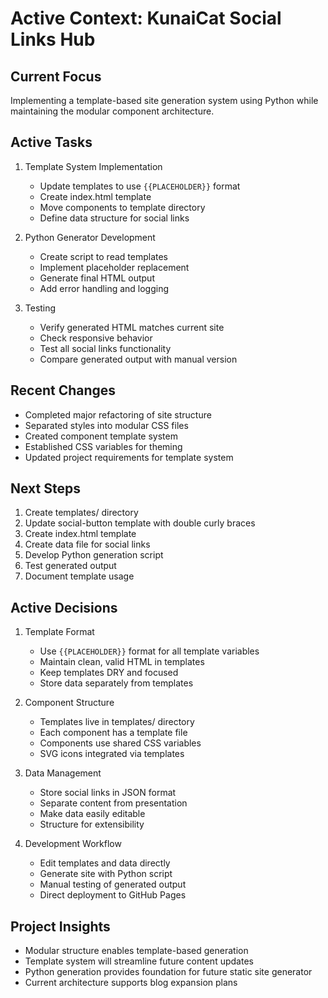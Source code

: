 # Active Context: KunaiCat Social Links Hub

## Current Focus
Implementing a template-based site generation system using Python while maintaining the modular component architecture.

## Active Tasks
1. Template System Implementation
   - Update templates to use `{{PLACEHOLDER}}` format
   - Create index.html template
   - Move components to template directory
   - Define data structure for social links

2. Python Generator Development
   - Create script to read templates
   - Implement placeholder replacement
   - Generate final HTML output
   - Add error handling and logging

3. Testing
   - Verify generated HTML matches current site
   - Check responsive behavior
   - Test all social links functionality
   - Compare generated output with manual version

## Recent Changes
- Completed major refactoring of site structure
- Separated styles into modular CSS files
- Created component template system
- Established CSS variables for theming
- Updated project requirements for template system

## Next Steps
1. Create templates/ directory
2. Update social-button template with double curly braces
3. Create index.html template
4. Create data file for social links
5. Develop Python generation script
6. Test generated output
7. Document template usage

## Active Decisions
1. Template Format
   - Use `{{PLACEHOLDER}}` format for all template variables
   - Maintain clean, valid HTML in templates
   - Keep templates DRY and focused
   - Store data separately from templates

2. Component Structure
   - Templates live in templates/ directory
   - Each component has a template file
   - Components use shared CSS variables
   - SVG icons integrated via templates

3. Data Management
   - Store social links in JSON format
   - Separate content from presentation
   - Make data easily editable
   - Structure for extensibility

4. Development Workflow
   - Edit templates and data directly
   - Generate site with Python script
   - Manual testing of generated output
   - Direct deployment to GitHub Pages

## Project Insights
- Modular structure enables template-based generation
- Template system will streamline future content updates
- Python generation provides foundation for future static site generator
- Current architecture supports blog expansion plans 